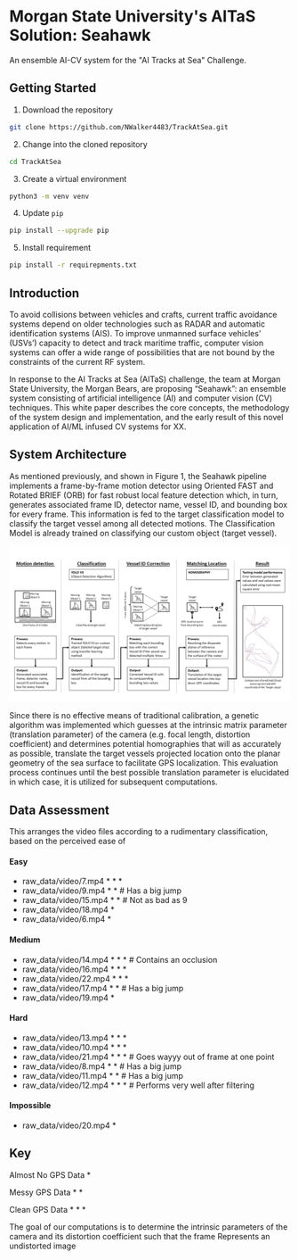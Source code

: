 # Morgan State University's AITaS Solution: Seahawk

An ensemble AI-CV system for the "AI Tracks at Sea" Challenge.

## Getting Started

1) Download the repository

```bash
git clone https://github.com/NWalker4483/TrackAtSea.git
```

2) Change into the cloned repository

```bash
cd TrackAtSea
```

3) Create a virtual environment

```bash
python3 -m venv venv
```

4) Update `pip`

```bash
pip install --upgrade pip
```

5) Install requirement

```bash
pip install -r requirepments.txt
```

## Introduction

To avoid collisions between vehicles and crafts, current traffic avoidance systems depend on older technologies such as RADAR and automatic identification systems (AIS). To improve unmanned surface vehicles’ (USVs’) capacity to detect and track maritime traffic, computer vision systems can offer a wide range of possibilities that are not bound by the constraints of the current RF system.

In response to the AI Tracks at Sea (AITaS) challenge, the team at Morgan State University, the Morgan Bears, are proposing “Seahawk”: an ensemble system consisting of artificial intelligence (AI) and computer vision (CV) techniques. This white paper describes the core concepts, the methodology of the system design and implementation, and the early result of this novel application of AI/ML infused CV systems for XX.

## System Architecture

As mentioned previously, and shown in Figure 1, the Seahawk pipeline implements a frame-by-frame motion detector using Oriented FAST and Rotated BRIEF (ORB) for fast robust local feature detection which, in turn, generates associated frame ID, detector name, vessel ID, and bounding box for every frame. This information is fed to the target classification model to classify the target vessel among all detected motions. The Classification Model is already trained on classifying our custom object (target vessel).

![Seahawk data sequence flow](seahawk-data-sequence-flow.png)


Since there is no effective means of traditional calibration, a genetic algorithm was implemented which guesses at the intrinsic matrix parameter (translation parameter) of the camera (e.g. focal length, distortion coefficient) and determines potential homographies that will as accurately as possible, translate the target vessels projected location onto the planar geometry of the sea surface to facilitate GPS localization. This evaluation process continues until the best possible translation parameter is elucidated in which case, it is utilized for subsequent computations.

## Data Assessment

This arranges the video files according to a rudimentary classification, based on the perceived ease of 

#### Easy

* raw_data/video/7.mp4 * * *
* raw_data/video/9.mp4 * *       # Has a big jump 
* raw_data/video/15.mp4 * *      # Not as bad as 9 
* raw_data/video/18.mp4 *
* raw_data/video/6.mp4 *

#### Medium

* raw_data/video/14.mp4 * * *    # Contains an occlusion 
* raw_data/video/16.mp4 * * *
* raw_data/video/22.mp4 * * *
* raw_data/video/17.mp4 * *      # Has a big jump
* raw_data/video/19.mp4 *

#### Hard

* raw_data/video/13.mp4 * * *
* raw_data/video/10.mp4 * * *
* raw_data/video/21.mp4 * * *    # Goes wayyy out of frame at one point
* raw_data/video/8.mp4 * *       # Has a big jump
* raw_data/video/11.mp4 * *      # Has a big jump
* raw_data/video/12.mp4 * * *    # Performs very well after filtering

#### Impossible

* raw_data/video/20.mp4 *

## Key

Almost No GPS Data *

Messy GPS Data * *

Clean GPS Data * * *

The goal of our computations is to determine the intrinsic parameters of the camera and its distortion coefficient such that the frame Represents an undistorted image 

